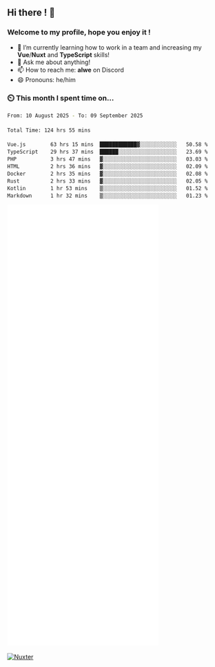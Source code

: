 ## Hi there ! 👋

### Welcome to my profile, hope you enjoy it !

- 🌱 I’m currently learning how to work in a team and increasing my **Vue**/**Nuxt** and **TypeScript** skills!
- 💬 Ask me about anything!
- 📫 How to reach me: **alwe** on Discord
- 😄 Pronouns: he/him

### ⏲️ This month I spent time on...

<!--START_SECTION:waka-->

```bash
From: 10 August 2025 - To: 09 September 2025

Total Time: 124 hrs 55 mins

Vue.js        63 hrs 15 mins  ████████████▓░░░░░░░░░░░░   50.58 %
TypeScript    29 hrs 37 mins  ██████░░░░░░░░░░░░░░░░░░░   23.69 %
PHP           3 hrs 47 mins   ▓░░░░░░░░░░░░░░░░░░░░░░░░   03.03 %
HTML          2 hrs 36 mins   ▓░░░░░░░░░░░░░░░░░░░░░░░░   02.09 %
Docker        2 hrs 35 mins   ▓░░░░░░░░░░░░░░░░░░░░░░░░   02.08 %
Rust          2 hrs 33 mins   ▓░░░░░░░░░░░░░░░░░░░░░░░░   02.05 %
Kotlin        1 hr 53 mins    ▒░░░░░░░░░░░░░░░░░░░░░░░░   01.52 %
Markdown      1 hr 32 mins    ▒░░░░░░░░░░░░░░░░░░░░░░░░   01.23 %
```

<!--END_SECTION:waka-->

![Metrics](./github-metrics.svg)

[![Nuxter](https://nuxters.nuxt.com/card/zAlweNy26/og.png)](https://nuxters.nuxt.com/zAlweNy26)

